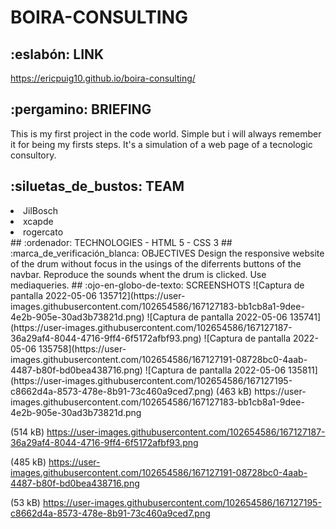 # BOIRA-CONSULTING
## :eslabón: LINK
https://ericpuig10.github.io/boira-consulting/
## :pergamino: BRIEFING
This is my first project in the code world. Simple but i will always remember it for being my firsts steps. It's a simulation of a web page of a tecnologic consultory.
## :siluetas_de_bustos: TEAM
<li>JilBosch</li>
<li>xcapde</li>
<li>rogercato</li>
## :ordenador: TECHNOLOGIES
- HTML 5
- CSS 3
## :marca_de_verificación_blanca: OBJECTIVES
Design the responsive website of the drum without focus in the usings of the diferrents buttons of the navbar.
Reproduce the sounds whent the drum is clicked.
Use mediaqueries.
##  :ojo-en-globo-de-texto: SCREENSHOTS
![Captura de pantalla 2022-05-06 135712](https://user-images.githubusercontent.com/102654586/167127183-bb1cb8a1-9dee-4e2b-905e-30ad3b73821d.png)
![Captura de pantalla 2022-05-06 135741](https://user-images.githubusercontent.com/102654586/167127187-36a29af4-8044-4716-9ff4-6f5172afbf93.png)
![Captura de pantalla 2022-05-06 135758](https://user-images.githubusercontent.com/102654586/167127191-08728bc0-4aab-4487-b80f-bd0bea438716.png)
![Captura de pantalla 2022-05-06 135811](https://user-images.githubusercontent.com/102654586/167127195-c8662d4a-8573-478e-8b91-73c460a9ced7.png)
(463 kB)
https://user-images.githubusercontent.com/102654586/167127183-bb1cb8a1-9dee-4e2b-905e-30ad3b73821d.png

(514 kB)
https://user-images.githubusercontent.com/102654586/167127187-36a29af4-8044-4716-9ff4-6f5172afbf93.png

(485 kB)
https://user-images.githubusercontent.com/102654586/167127191-08728bc0-4aab-4487-b80f-bd0bea438716.png

(53 kB)
https://user-images.githubusercontent.com/102654586/167127195-c8662d4a-8573-478e-8b91-73c460a9ced7.png
